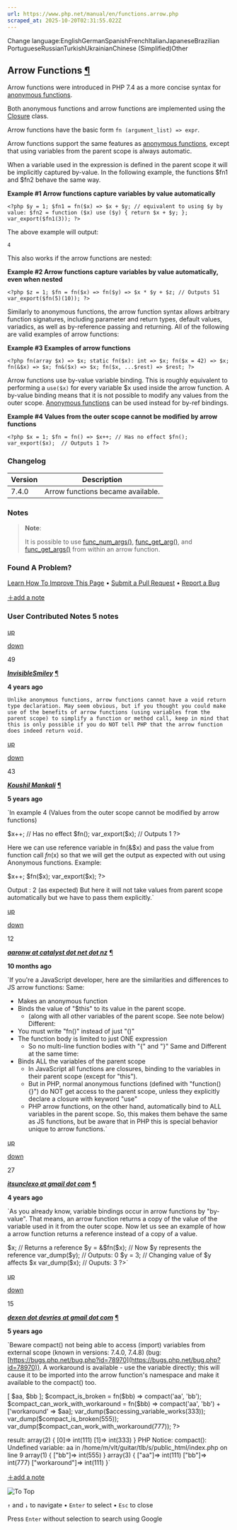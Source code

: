 ```yaml
---
url: https://www.php.net/manual/en/functions.arrow.php
scraped_at: 2025-10-20T02:31:55.022Z
---
```


Change language:EnglishGermanSpanishFrenchItalianJapaneseBrazilian PortugueseRussianTurkishUkrainianChinese (Simplified)Other

## Arrow Functions [¶](https://www.php.net/manual/en/functions.arrow.php\#functions.arrow)

Arrow functions were introduced in PHP 7.4 as a more concise syntax for
[anonymous functions](https://www.php.net/manual/en/functions.anonymous.php).


Both anonymous functions and arrow functions are implemented using the
[Closure](https://www.php.net/manual/en/class.closure.php) class.


Arrow functions have the basic form
`fn (argument_list) => expr`.


Arrow functions support the same features as
[anonymous functions](https://www.php.net/manual/en/functions.anonymous.php),
except that using variables from the parent scope is always automatic.


When a variable used in the expression is defined in the parent scope
it will be implicitly captured by-value.
In the following example, the functions $fn1 and
$fn2 behave the same way.


**Example #1 Arrow functions capture variables by value automatically**

`<?php
$y = 1;
$fn1 = fn($x) => $x + $y;
// equivalent to using $y by value:
$fn2 = function ($x) use ($y) {
    return $x + $y;
};
var_export($fn1(3));
?>`

The above example will output:

```
4

```

This also works if the arrow functions are nested:


**Example #2 Arrow functions capture variables by value automatically, even when nested**

`<?php
$z = 1;
$fn = fn($x) => fn($y) => $x * $y + $z;
// Outputs 51
var_export($fn(5)(10));
?>`

Similarly to anonymous functions,
the arrow function syntax allows arbitrary function signatures,
including parameter and return types, default values, variadics,
as well as by-reference passing and returning.
All of the following are valid examples of arrow functions:


**Example #3 Examples of arrow functions**

`<?php
fn(array $x) => $x;
static fn($x): int => $x;
fn($x = 42) => $x;
fn(&$x) => $x;
fn&($x) => $x;
fn($x, ...$rest) => $rest;
?>`

Arrow functions use by-value variable binding.
This is roughly equivalent to performing a `use($x)` for every
variable $x used inside the arrow function.
A by-value binding means that it is not possible to modify any values
from the outer scope.
[Anonymous functions](https://www.php.net/manual/en/functions.anonymous.php)
can be used instead for by-ref bindings.


**Example #4 Values from the outer scope cannot be modified by arrow functions**

`<?php
$x = 1;
$fn = fn() => $x++; // Has no effect
$fn();
var_export($x);  // Outputs 1
?>`

### Changelog

| Version | Description |
| --- | --- |
| 7.4.0 | Arrow functions became available. |

### Notes

> **Note**:
>
> It is possible to use [func\_num\_args()](https://www.php.net/manual/en/function.func-num-args.php),
> [func\_get\_arg()](https://www.php.net/manual/en/function.func-get-arg.php), and [func\_get\_args()](https://www.php.net/manual/en/function.func-get-args.php)
> from within an arrow function.

### Found A Problem?

[Learn How To Improve This Page](https://github.com/php/doc-base/blob/master/README.md "This will take you to our contribution guidelines on GitHub")
•
[Submit a Pull Request](https://github.com/php/doc-en/blob/master/language/functions.xml)
•
[Report a Bug](https://github.com/php/doc-en/issues/new?body=From%20manual%20page:%20https:%2F%2Fphp.net%2Ffunctions.arrow%0A%0A---)

[＋add a note](https://www.php.net/manual/add-note.php?sect=functions.arrow&repo=en&redirect=https://www.php.net/manual/en/functions.arrow.php)

### User Contributed Notes 5 notes

[up](https://www.php.net/manual/vote-note.php?id=125673&page=functions.arrow&vote=up "Vote up!")

[down](https://www.php.net/manual/vote-note.php?id=125673&page=functions.arrow&vote=down "Vote down!")

49


[**_InvisibleSmiley_**](https://www.php.net/manual/en/functions.arrow.php#125673) [¶](https://www.php.net/manual/en/functions.arrow.php#125673)

**4 years ago**

`Unlike anonymous functions, arrow functions cannot have a void return type declaration.
May seem obvious, but if you thought you could make use of the benefits of arrow functions (using variables from the parent scope) to simplify a function or method call, keep in mind that this is only possible if you do NOT tell PHP that the arrow function does indeed return void.`

[up](https://www.php.net/manual/vote-note.php?id=125213&page=functions.arrow&vote=up "Vote up!")

[down](https://www.php.net/manual/vote-note.php?id=125213&page=functions.arrow&vote=down "Vote down!")

43


[**_Koushil Mankali_**](https://www.php.net/manual/en/functions.arrow.php#125213) [¶](https://www.php.net/manual/en/functions.arrow.php#125213)

**5 years ago**

`In example 4  (Values from the outer scope cannot be modified by arrow functions)
<?php
$x = 1;
$fn = fn() => $x++; // Has no effect
$fn();
var_export($x);  // Outputs 1
?>
Here we can use reference variable in fn(&$x) and pass the value from function call $fn($x) so that we will get the output as expected with out using Anonymous functions.
Example:
<?php
$x = 1;
$fn = fn(&$x) => $x++;
$fn($x);
var_export($x);
?>
Output : 2 (as expected)
But here it will not take values from parent scope automatically but we have to pass them explicitly.`

[up](https://www.php.net/manual/vote-note.php?id=129898&page=functions.arrow&vote=up "Vote up!")

[down](https://www.php.net/manual/vote-note.php?id=129898&page=functions.arrow&vote=down "Vote down!")

12


[**_aaronw at catalyst dot net dot nz_**](https://www.php.net/manual/en/functions.arrow.php#129898) [¶](https://www.php.net/manual/en/functions.arrow.php#129898)

**10 months ago**

`If you're a JavaScript developer, here are the similarities and differences to JS arrow functions:
Same:
-  Makes an anonymous function
-  Binds the value of "$this" to its value in the parent scope.
    - (along with all other variables of the parent scope. See note below)
Different:
- You must write "fn()" instead of just "()"
- The function body is limited to just ONE expression
    - So no multi-line function bodies with "{" and "}"
Same and Different at the same time:
- Binds ALL the variables of the parent scope
    - In JavaScript all functions are closures, binding to the variables in their parent scope (except for "this").
    - But in PHP, normal anonymous functions (defined with "function() {}") do NOT get access to the parent scope, unless they explicitly declare a closure with keyword "use"
    - PHP arrow functions, on the other hand, automatically bind to ALL variables in the parent scope. So, this makes them behave the same as JS functions, but be aware that in PHP this is special behavior unique to arrow functions.`

[up](https://www.php.net/manual/vote-note.php?id=125984&page=functions.arrow&vote=up "Vote up!")

[down](https://www.php.net/manual/vote-note.php?id=125984&page=functions.arrow&vote=down "Vote down!")

27


[**_itsunclexo at gmail dot com_**](https://www.php.net/manual/en/functions.arrow.php#125984) [¶](https://www.php.net/manual/en/functions.arrow.php#125984)

**4 years ago**

`As you already know, variable bindings occur in arrow functions by "by-value".  That means, an arrow function returns a copy of the value of the variable used in it from the outer scope.
Now let us see an example of how a arrow function returns a reference instead of a copy of a value.
<?php
$x = 0;
$fn = fn &(&$x) => $x;  // Returns a reference
$y = &$fn($x);  // Now $y represents the reference
var_dump($y);  // Outputs: 0
$y = 3;  // Changing value of $y affects $x
var_dump($x);  // Ouputs: 3
?>`

[up](https://www.php.net/manual/vote-note.php?id=125239&page=functions.arrow&vote=up "Vote up!")

[down](https://www.php.net/manual/vote-note.php?id=125239&page=functions.arrow&vote=down "Vote down!")

15


[**_dexen dot devries at gmail dot com_**](https://www.php.net/manual/en/functions.arrow.php#125239) [¶](https://www.php.net/manual/en/functions.arrow.php#125239)

**5 years ago**

`Beware compact() not being able to access (import) variables from external scope (known in versions: 7.4.0, 7.4.8) (bug: [https://bugs.php.net/bug.php?id=78970](https://bugs.php.net/bug.php?id=78970)).
A workaround is available - use the variable directly; this will cause it to be imported into the arrow function's namespace and make it available to the compact() too.
<?php
$aa = 111;
$accessing_variable_works = fn($bb) => [ $aa, $bb ];
$compact_is_broken = fn($bb) => compact('aa', 'bb');
$compact_can_work_with_workaround = fn($bb) => compact('aa', 'bb') + ['workaround' => $aa];
var_dump($accessing_variable_works(333));
var_dump($compact_is_broken(555));
var_dump($compact_can_work_with_workaround(777));
?>
result:
array(2) {
[0]=>
int(111)
[1]=>
int(333)
}
PHP Notice:  compact(): Undefined variable: aa in /home/m/vlt/guitar/tlb/s/public_html/index.php on line 9
array(1) {
["bb"]=>
int(555)
}
array(3) {
["aa"]=>
int(111)
["bb"]=>
int(777)
["workaround"]=>
int(111)
}`

[＋add a note](https://www.php.net/manual/add-note.php?sect=functions.arrow&repo=en&redirect=https://www.php.net/manual/en/functions.arrow.php)

![To Top](https://www.php.net/images/to-top@2x.png)

`↑` and `↓` to navigate •
`Enter` to select •
`Esc` to close


Press `Enter` without
selection to search using Google